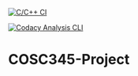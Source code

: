 [![C/C++ CI](https://github.com/flari949/COSC345-Eventures/actions/workflows/c-cpp.yml/badge.svg)](https://github.com/flari949/COSC345-Eventures/actions/workflows/c-cpp.yml)

[![Codacy Analysis CLI](https://github.com/flari949/COSC345-Eventures/actions/workflows/codacy-analysis.yml/badge.svg)](https://github.com/flari949/COSC345-Eventures/actions/workflows/codacy-analysis.yml)

# COSC345-Project


 
